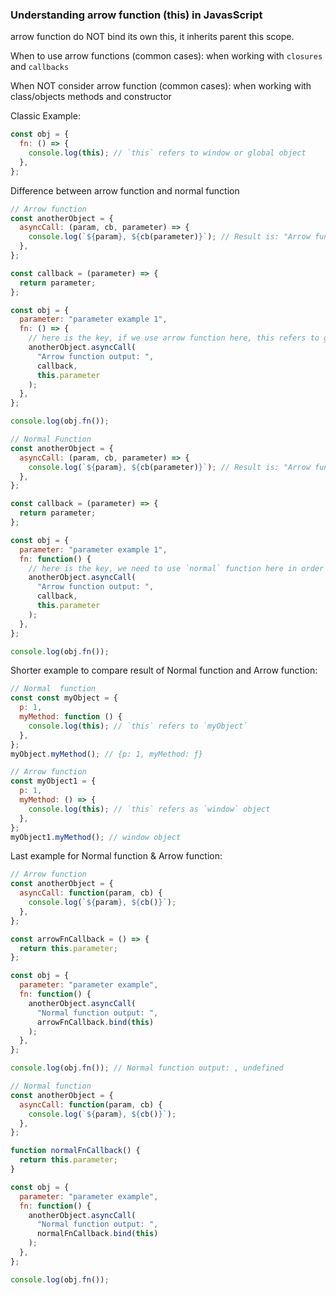 ### Understanding arrow function (this) in JavasScript

arrow function do NOT bind its own this, it inherits parent this scope.

When to use arrow functions (common cases): when working with `closures` and `callbacks`

When NOT consider arrow function (common cases): when working with class/objects methods and constructor

Classic Example:

```js
const obj = {
  fn: () => {
    console.log(this); // `this` refers to window or global object
  },
};
```

Difference between arrow function and normal function

```js
// Arrow function
const anotherObject = {
  asyncCall: (param, cb, parameter) => {
    console.log(`${param}, ${cb(parameter)}`); // Result is: "Arrow function output: , undefined " because parameter was not defined from global window object
  },
};

const callback = (parameter) => {
  return parameter;
};

const obj = {
  parameter: "parameter example 1",
  fn: () => {
    // here is the key, if we use arrow function here, this refers to global object
    anotherObject.asyncCall(
      "Arrow function output: ",
      callback,
      this.parameter
    );
  },
};

console.log(obj.fn());
```

```js
// Normal Function
const anotherObject = {
  asyncCall: (param, cb, parameter) => {
    console.log(`${param}, ${cb(parameter)}`); // Result is: "Arrow function output: , parameter example 1"
  },
};

const callback = (parameter) => {
  return parameter;
};

const obj = {
  parameter: "parameter example 1",
  fn: function() {
    // here is the key, we need to use `normal` function here in order to pass this.parameter value into other object
    anotherObject.asyncCall(
      "Arrow function output: ",
      callback,
      this.parameter
    );
  },
};

console.log(obj.fn());
```

Shorter example to compare result of Normal function and Arrow function:

```js
// Normal  function
const const myObject = {
  p: 1,
  myMethod: function () {
    console.log(this); // `this` refers to `myObject`
  },
};
myObject.myMethod(); // {p: 1, myMethod: ƒ}

// Arrow function
const myObject1 = {
  p: 1,
  myMethod: () => {
    console.log(this); // `this` refers as `window` object
  },
};
myObject1.myMethod(); // window object
```

Last example for Normal function & Arrow function:

```js
// Arrow function
const anotherObject = {
  asyncCall: function(param, cb) {
    console.log(`${param}, ${cb()}`);
  },
};

const arrowFnCallback = () => {
  return this.parameter;
};

const obj = {
  parameter: "parameter example",
  fn: function() {
    anotherObject.asyncCall(
      "Normal function output: ",
      arrowFnCallback.bind(this)
    );
  },
};

console.log(obj.fn()); // Normal function output: , undefined
```

```js
// Normal function
const anotherObject = {
  asyncCall: function(param, cb) {
    console.log(`${param}, ${cb()}`);
  },
};

function normalFnCallback() {
  return this.parameter;
}

const obj = {
  parameter: "parameter example",
  fn: function() {
    anotherObject.asyncCall(
      "Normal function output: ",
      normalFnCallback.bind(this)
    );
  },
};

console.log(obj.fn());
```
